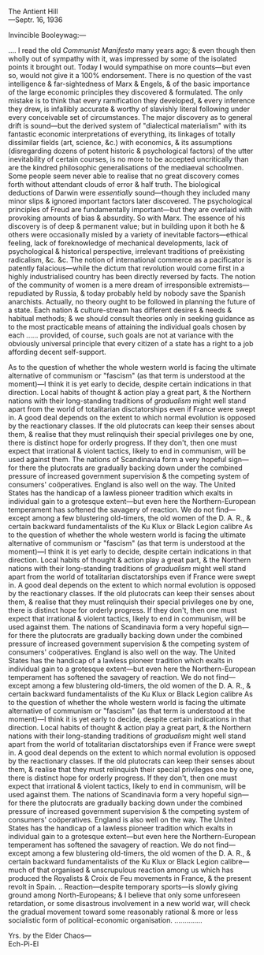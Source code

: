The Antient Hill  
—Septr. 16, 1936

Invincible Booleywag:—

.... I read the old *Communist Manifesto* many years ago; & even though then wholly out of sympathy with it, was impressed by some of the isolated points it brought out. Today I would sympathise on more counts—but even so, would not give it a 100% endorsement. There is no question of the vast intelligence & far-sightedness of Marx & Engels, & of the basic importance of the large economic principles they discovered & formulated. The only mistake is to think that every ramification they developed, & every inference they drew, is infallibly accurate & worthy of slavishly literal following under every conceivable set of circumstances. The major discovery as to general drift is sound—but the derived system of "dialectical materialism" with its fantastic economic interpretations of everything, its linkages of totally dissimilar fields (art, science, &c.) with economics, & its assumptions (disregarding dozens of potent historic & psychological factors) of the utter inevitability of certain courses, is no more to be accepted uncritically than are the kindred philosophic generalisations of the mediaeval schoolmen. Some people seem never able to realise that no great discovery comes forth without attendant clouds of error & half truth. The biological deductions of Darwin were *essentially* sound—though they included many minor slips & ignored important factors later discovered. The psychological principles of Freud are fundamentally important—but they are overlaid with provoking amounts of bias & absurdity. So with Marx. The essence of his discovery is of deep & permanent value; but in building upon it both he & others were occasionally misled by a variety of inevitable factors—ethical feeling, lack of foreknowledge of mechanical developments, lack of psychological & historical perspective, irrelevant traditions of preëxisting radicalism, &c. &c. The notion of international commerce as a pacificator is patently falacious—while the dictum that revolution would come first in a highly industrialised country has been directly reversed by facts. The notion of the community of women is a mere dream of irresponsible extremists—repudiated by Russia, & today probably held by nobody save the Spanish anarchists. Actually, no theory ought to be followed in planning the future of a state. Each nation & culture-stream has different desires & needs & habitual methods; & we should consult theories only in seeking guidance as to the most practicable means of attaining the individual goals chosen by each ...... provided, of course, such goals are not at variance with the obviously universal principle that every citizen of a state has a right to a job affording decent self-support.

As to the question of whether the whole western world is facing the ultimate alternative of communism or "fascism" (as that term is understood at the moment)—I think it is yet early to decide, despite certain indications in that direction. Local habits of thought & action play a great part, & the Northern nations with their long-standing traditions of *gradualism* might well stand apart from the world of totalitarian disctatorships even if France were swept in. A good deal depends on the extent to which normal evolution is opposed by the reactionary classes. If the old plutocrats can keep their senses about them, & realise that they must relinquish their special privileges one by one, there is distinct hope for orderly progress. If they don't, then one must expect that irrational & violent tactics, likely to end in communism, will be used against them. The nations of Scandinavia form a very hopeful sign—for there the plutocrats are gradually backing down under the combined pressure of increased government supervision & the competing system of consumers' coöperatives. England is also well on the way. The United States has the handicap of a lawless pioneer tradition which exalts in individual gain to a grotesque extent—but even here the Northern-European temperament has softened the savagery of reaction. We do not find—except among a few blustering old-timers, the old women of the D. A. R., & certain backward fundamentalists of the Ku Klux or Black Legion calibre
As to the question of whether the whole western world is facing the ultimate alternative of communism or "fascism" (as that term is understood at the moment)—I think it is yet early to decide, despite certain indications in that direction. Local habits of thought & action play a great part, & the Northern nations with their long-standing traditions of *gradualism* might well stand apart from the world of totalitarian disctatorships even if France were swept in. A good deal depends on the extent to which normal evolution is opposed by the reactionary classes. If the old plutocrats can keep their senses about them, & realise that they must relinquish their special privileges one by one, there is distinct hope for orderly progress. If they don't, then one must expect that irrational & violent tactics, likely to end in communism, will be used against them. The nations of Scandinavia form a very hopeful sign—for there the plutocrats are gradually backing down under the combined pressure of increased government supervision & the competing system of consumers' coöperatives. England is also well on the way. The United States has the handicap of a lawless pioneer tradition which exalts in individual gain to a grotesque extent—but even here the Northern-European temperament has softened the savagery of reaction. We do not find—except among a few blustering old-timers, the old women of the D. A. R., & certain backward fundamentalists of the Ku Klux or Black Legion calibre
As to the question of whether the whole western world is facing the ultimate alternative of communism or "fascism" (as that term is understood at the moment)—I think it is yet early to decide, despite certain indications in that direction. Local habits of thought & action play a great part, & the Northern nations with their long-standing traditions of *gradualism* might well stand apart from the world of totalitarian disctatorships even if France were swept in. A good deal depends on the extent to which normal evolution is opposed by the reactionary classes. If the old plutocrats can keep their senses about them, & realise that they must relinquish their special privileges one by one, there is distinct hope for orderly progress. If they don't, then one must expect that irrational & violent tactics, likely to end in communism, will be used against them. The nations of Scandinavia form a very hopeful sign—for there the plutocrats are gradually backing down under the combined pressure of increased government supervision & the competing system of consumers' coöperatives. England is also well on the way. The United States has the handicap of a lawless pioneer tradition which exalts in individual gain to a grotesque extent—but even here the Northern-European temperament has softened the savagery of reaction. We do not find—except among a few blustering old-timers, the old women of the D. A. R., & certain backward fundamentalists of the Ku Klux or Black Legion calibre—much of that organised & unscrupulous reaction among us which has produced the Royalists & Croix de Feu movements in France, & the present revolt in Spain. .. Reaction—despite temporary sports—is slowly giving ground among North-Europeans; & I believe that only some unforeseen retardation, or some disastrous involvement in a new world war, will check the gradual movement toward some reasonably rational & more or less socialistic form of political-economic organisation. ..............

Yrs. by the Elder Chaos—  
Ech-Pi-El
